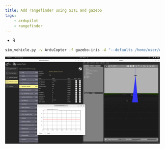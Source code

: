 ```yaml
---
title: Add rangefinder using SITL and gazebo 
tags:
    - ardupilot
    - rangefinder
---
```


- R

```bash title="sitl"
sim_vehicle.py -v ArduCopter -f gazebo-iris -A "--defaults /home/user/wasp_ws/src/wasp_bringup/config/copter.parm,/home/user/wasp_ws/src/wasp_bringup/config/gazebo-iris.parm" -I0 -m "--out=127.0.0.1:14552" -m "--load-module graph"
```

![](images/gazebo_sitl_mavproxy_graph_qgc.png)
